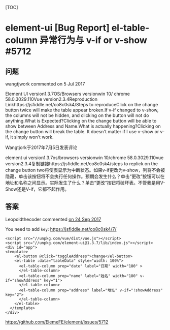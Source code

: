 [TOC]



# element-ui [Bug Report] el-table-column 异常行为与 v-if or v-show #5712

## 问题

wangtjwork commented on 5 Jul 2017

Element UI version1.3.7OS/Browsers versionwin 10/ chrome 58.0.3029.110Vue version2.3.4Reproduction Linkhttps://jsfiddle.net/co8c0sk4/Steps to reproduceClick on the change button twice will make the table appear broken.If v-if changed to v-show, the columns will not be hidden, and clicking on the button will not do anything.What is Expected?Clicking on the change button will be able to show between Address and Name.What is actually happening?Clicking on the change button will break the table. It doesn't matter if I use v-show or v-if, it simply won't work.

Wangtjork于2017年7月5日发表评论

element ui version1.3.7os/browsers versionwin 10/chrome 58.0.3029.110vue version2.3.4复制链接https://jsfiddle.net/co8c0sk4/steps to replick on the change button two将使表显示为中断状态。如果v-if更改为v-show，列将不会被隐藏，单击该按钮将不会执行任何操作。预期会发生什么？单击“更改”按钮可以在地址和名称之间显示。实际发生了什么？单击“更改”按钮将破坏表。不管我是用V-Show还是V-if，它都不起作用。

  

## 答案

Leopoldthecoder commented [on 24 Sep 2017](https://github.com/ElemeFE/element/issues/5712#issuecomment-331705800)

You need to add `key`: <https://jsfiddle.net/co8c0sk4/7/>

 

```
<script src="//unpkg.com/vue/dist/vue.js"></script>
<script src="//unpkg.com/element-ui@1.3.7/lib/index.js"></script>
<div id="app">
<template>
    <el-button @click="toggleAddress">change</el-button>
    <el-table :data="tableData" style="width: 100%">
      <el-table-column prop="date" label="日期" width="180" >
      </el-table-column>
      <el-table-column prop="name" label="姓名" width="180" v-if="showAddress" key="1">
      </el-table-column>
      <el-table-column prop="address" label="地址" v-if="!showAddress" key="2">
      </el-table-column>
    </el-table>
  </template>
</div>
```



https://github.com/ElemeFE/element/issues/5712